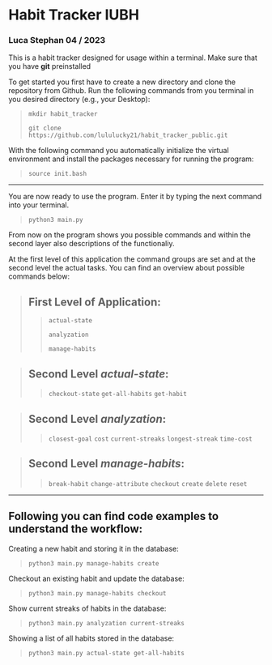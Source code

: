
# Habit Tracker IUBH
### Luca Stephan 04 / 2023

This is a habit tracker designed for usage within a terminal. Make sure that you have __git__ preinstalled

To get started you first have to create a new directory and clone the repository from Github. Run the following commands from you terminal in you desired directory (e.g., your Desktop):

> ``mkdir habit_tracker``
> 
> ``git clone https://github.com/lululucky21/habit_tracker_public.git``

With the following command you automatically initialize the virtual environment and install the packages necessary for running the program:

> ``source init.bash``

***

You are now ready to use the program. Enter it by typing the next command into your terminal.

> ``python3 main.py``

From now on the program shows you possible commands and within the second layer also descriptions of the functionaliy. 

At the first level of this application the command groups are set and at the second level the actual tasks. You can find an overview about possible commands below:

> __First Level of Application:__
> -----
> > ``actual-state``
> > 
> > ``analyzation``
> > 
> > ``manage-habits``

> __Second Level *actual-state*:__
> -----
> > ``checkout-state`` 
> > ``get-all-habits`` 
> > ``get-habit``

> __Second Level *analyzation*:__
> -----
> > ``closest-goal``
> > ``cost``
> > ``current-streaks``
> > ``longest-streak``
> > ``time-cost``

> __Second Level *manage-habits*:__
> -----
> > ``break-habit``
> > ``change-attribute``
> > ``checkout``
> > ``create``
> > ``delete``
> > ``reset``

***

Following you can find code examples to understand the workflow:
----

Creating a new habit and storing it in the database:

> ``python3 main.py manage-habits create`` 

Checkout an existing habit and update the database:

> ``python3 main.py manage-habits checkout`` 

Show current streaks of habits in the database:

> ``python3 main.py analyzation current-streaks`` 

Showing a list of all habits stored in the database:

> ``python3 main.py actual-state get-all-habits`` 